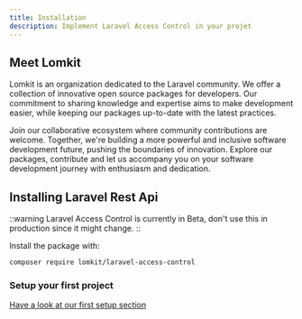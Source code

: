 ```yaml
---
title: Installation
description: Implement Laravel Access Control in your projet
---
```


## Meet Lomkit

Lomkit is an organization dedicated to the Laravel community. We offer a collection of innovative open source packages for developers. Our commitment to sharing knowledge and expertise aims to make development easier, while keeping our packages up-to-date with the latest practices.

Join our collaborative ecosystem where community contributions are welcome. Together, we're building a more powerful and inclusive software development future, pushing the boundaries of innovation. Explore our packages, contribute and let us accompany you on your software development journey with enthusiasm and dedication.

## Installing Laravel Rest Api

::warning
Laravel Access Control is currently in Beta, don't use this in production since it might change.
::

Install the package with:

```bash
composer require lomkit/laravel-access-control
```

### Setup your first project
[Have a look at our first setup section](/#first-setup)

